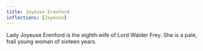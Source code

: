 ```yaml
---
title: Joyeuse Erenford
inflections: [Joyeuse]
---
```


Lady Joyeuse Erenford is the eighth wife of Lord Walder Frey. She is a pale, frail young woman of sixteen years. 


